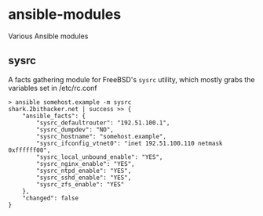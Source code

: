 # ansible-modules
Various Ansible modules

## sysrc

A facts gathering module for FreeBSD's `sysrc` utility, which mostly grabs the variables set in /etc/rc.conf

```
> ansible somehost.example -m sysrc
shark.2bithacker.net | success >> {
    "ansible_facts": {
        "sysrc_defaultrouter": "192.51.100.1",
        "sysrc_dumpdev": "NO",
        "sysrc_hostname": "somehost.example",
        "sysrc_ifconfig_vtnet0": "inet 192.51.100.110 netmask 0xffffff00",
        "sysrc_local_unbound_enable": "YES",
        "sysrc_nginx_enable": "YES",
        "sysrc_ntpd_enable": "YES",
        "sysrc_sshd_enable": "YES",
        "sysrc_zfs_enable": "YES"
    },
    "changed": false
}
```
